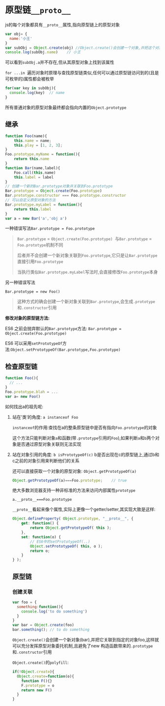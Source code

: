 # 原型链`__proto__`

js的每个对象都具有`__proto__`属性,指向原型链上的原型对象

```JavaScript
var obj= {
  name:'小王'
}
var subObj = Object.create(obj)	//Object.create()会创建一个对象,并把这个对象与__proto__属性关联
console.log(subObj.name)	// 小王
```

可以看到`subObj.a`并不存在,但从其原型对象上找到该属性

`for ...in `遍历对象时原理与查找原型链类似,任何可以通过原型链访问到的(且是可枚举的)属性都会被枚举

```javascript
for(var key in subObj){
  console.log(key)	// name
}
```

所有普通对象的原型对象最终都会指向内置的`Object.prototype`

## 继承

```JavaScript
function Foo(name){
    this.name = name;
  	this.play = [1, 2, 3];
}
Foo.prototype.myName = function(){
    return this.name
}
function Bar(name,label){
    Foo.call(this,name)
    this.label = label
}
// 创建一个新的Bar.prototype对象并关联到Foo.prototype
Bar.prototype = Object.create(Foo.prototype)
Bar.prototype.constructor === Foo.prototype.constructor
// 可以自定义原型对象的方法
Bar.prototype.myLabel = function(){
    return this.label
}
var a = new Bar('a','obj a')
```

一种错误写法`Bar.prototype = Foo.prototype`

> `Bar.prototype` = `Object.create(Foo.prototype) `与`Bar.prototype` = `Foo.prototype`机制不同
>
> 后者并不会创建一个新对象关联到`Foo.prototype`,它只是让`Bar.prototype`直接引用`Foo.prototype`
>
> 当执行类似`Bar.prototype.myLabel`写法时,会直接修改`Foo.prototype`本身

另一种错误写法

`Bar.prototype = new Foo()`

> 这种方式的确会创建一个新对象关联到`Bar.prototype`,会生成`.prototype`和`.constructor`引用

**修改对象的原型链方法:**

ES6 之前会抛弃默认的`Bar.prototype`方法: `Bar.prototype = Object.create(Foo.prototype)`

ES6 可以采用`setPrototypeOf`方法:`Object.setPrototypeOf(Bar.prototype,Foo.prototype)`

## 检查原型链

```javascript
function Foo(){
  // ...
}
Foo.prototype.blah = ...
var a= new Foo()
```

如何找出a的祖先呢:

1. 站在’类’的角度: `a instanceof Foo`

   `instanceof`的作用:查找在a的整条原型链中是否有指向`Foo.prototype`的对象

   这个方法只能判断对象`a`和函数(带`.prototype`引用的`Foo`),如果判断`a`和`b`两个对象是否通过原型对象关联则无法实现

2. 站在对象引用的角度: `b isPrototypeOf(c)`  b是否出现在c的原型链上,通过b和c之前的对象引用来判断他们的关系



   还可以直接获取一个对象的原型对象: `Object.getPrototypeOf(a)`

   ```JavaScript
   Object.getPrototypeOf(a)===Foo.prototype;	// true
   ```

   绝大多数浏览器支持一种非标准的方法来访问内部属性`prototype`

   `a.__proto__===Foo.prototype`

   `__proto__`看起来像个属性,实际上更像一个getter/setter,其实现大致是这样:

   ```JavaScript
   Object.defineProperty( Object.prototype, "__proto__", { 
       get: function() {
           return Object.getPrototypeOf( this ); 
       },
       set: function(o) {
           // ES6中的setPrototypeOf(..)
           Object.setPrototypeOf( this, o );
           return o;
       } 
   } );
   ```

   ## 原型链

   ### 创建关联

   ```JavaScript
   var foo = {
     something:function(){
       console.log('to do something')
     }
   }
   var bar = Object.create(foo)
   bar.something();	// to do something
   ```

   `Object.create()`会创建一个新对象(bar),并把它关联到指定的对象foo,这样就可以充分发挥原型对象委托机制,且避免了new 构造函数带来的`.prototype`和`.constructor`引用

   `Object.create()`的`polyfill`:

   ```JavaScript
   if(!Object.create){
     Object.create=function(o){
       function F(){}
       F.prototype = o
       return new F()
     }
   }
   ```
